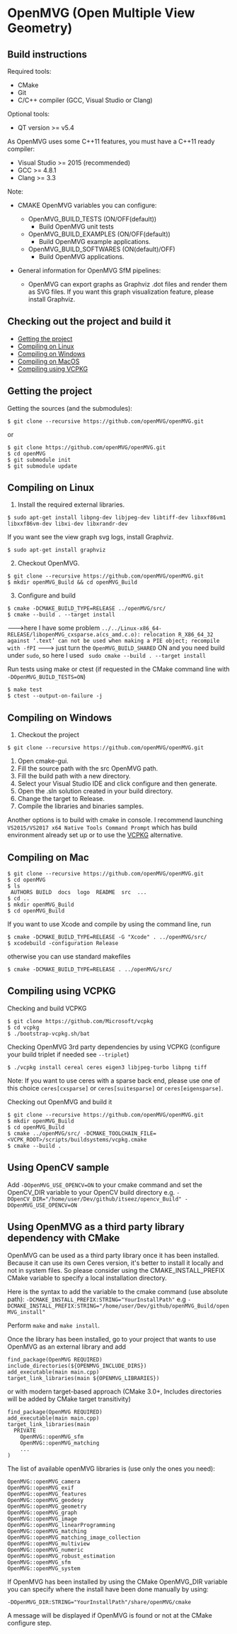 OpenMVG (Open Multiple View Geometry)
=====================================

Build instructions
------------------

Required tools:

- CMake
- Git
- C/C++ compiler (GCC, Visual Studio or Clang)

Optional tools:

- QT version >= v5.4

As OpenMVG uses some C++11 features, you must have a C++11 ready compiler:

- Visual Studio >= 2015 (recommended)
- GCC >= 4.8.1
- Clang >= 3.3

Note:

- CMAKE OpenMVG variables you can configure:

  - OpenMVG_BUILD_TESTS (ON/OFF(default))
      - Build OpenMVG unit tests
  - OpenMVG_BUILD_EXAMPLES (ON/OFF(default))
      - Build OpenMVG example applications.
  - OpenMVG_BUILD_SOFTWARES (ON(default)/OFF)
      - Build OpenMVG applications.

- General information for OpenMVG SfM pipelines:

  - OpenMVG can export graphs as Graphviz .dot files and render them as SVG files. If you want this graph visualization feature, please install Graphviz.

Checking out the project and build it
--------------------------------------

- [Getting the project](#checkout)
- [Compiling on Linux](#linux)
- [Compiling on Windows](#windows)
- [Compiling on MacOS](#macos)
- [Compiling using VCPKG](#vcpkg)

Getting the project
--------------------
<a name="checkout"></a>

Getting the sources (and the submodules):
```shell
$ git clone --recursive https://github.com/openMVG/openMVG.git
```
or
```shell
$ git clone https://github.com/openMVG/openMVG.git
$ cd openMVG
$ git submodule init
$ git submodule update
```

Compiling on Linux
-------------------
<a name="linux"></a>

1. Install the required external libraries.
```shell
$ sudo apt-get install libpng-dev libjpeg-dev libtiff-dev libxxf86vm1 libxxf86vm-dev libxi-dev libxrandr-dev
```
If you want see the view graph svg logs, install Graphviz.
```shell
$ sudo apt-get install graphviz
```

2. Checkout OpenMVG.
```shell
$ git clone --recursive https://github.com/openMVG/openMVG.git
$ mkdir openMVG_Build && cd openMVG_Build
```

3. Configure and build
```shell
$ cmake -DCMAKE_BUILD_TYPE=RELEASE ../openMVG/src/
$ cmake --build . --target install
```
--->here I have some problem `../../Linux-x86_64-RELEASE/libopenMVG_cxsparse.a(cs_amd.c.o): relocation R_X86_64_32 against ‘.text’ can not be used when making a PIE object; recompile with -fPI`
---> just turn the `OpenMVG_BUILD_SHARED` ON
and you need build under `sudo`, so here I used ` sudo cmake --build . --target install`

Run tests using make or ctest (if requested in the CMake command line with `-DOpenMVG_BUILD_TESTS=ON`)
```shell
$ make test
$ ctest --output-on-failure -j
```

Compiling on Windows
---------------------
<a name="windows"></a>

1. Checkout the project
```shell
$ git clone --recursive https://github.com/openMVG/openMVG.git
```

1. Open cmake-gui.
2. Fill the source path with the src OpenMVG path.
3. Fill the build path with a new directory.
4. Select your Visual Studio IDE and click configure and then generate.
5. Open the .sln solution created in your build directory.
6. Change the target to Release.
7. Compile the libraries and binaries samples.

Another options is to build with cmake in console. I recommend launching `VS2015/VS2017 x64 Native Tools Command Prompt` which has build environment already set up or to use the [VCPKG](#vcpkg) alternative.

Compiling on Mac
-------------------
<a name="macos"></a>

```shell
$ git clone --recursive https://github.com/openMVG/openMVG.git
$ cd openMVG
$ ls
 AUTHORS BUILD  docs  logo  README  src  ...
$ cd ..
$ mkdir openMVG_Build
$ cd openMVG_Build
```

If you want to use Xcode and compile by using the command line, run
```
$ cmake -DCMAKE_BUILD_TYPE=RELEASE -G "Xcode" . ../openMVG/src/
$ xcodebuild -configuration Release
```
otherwise you can use standard makefiles
```shell
$ cmake -DCMAKE_BUILD_TYPE=RELEASE . ../openMVG/src/
```

Compiling using VCPKG
-----------------------
<a name="vcpkg"></a>

Checking and build VCPKG
```shell
$ git clone https://github.com/Microsoft/vcpkg
$ cd vcpkg
$ ./bootstrap-vcpkg.sh/bat
```

Checking OpenMVG 3rd party dependencies by using VCPKG (configure your build triplet if needed see `--triplet`)
```shell
$ ./vcpkg install cereal ceres eigen3 libjpeg-turbo libpng tiff 
```
Note: If you want to use ceres with a sparse back end, please use one of this choice `ceres[cxsparse]` or `ceres[suitesparse]` or `ceres[eigensparse]`.

Checking out OpenMVG and build it
```shell
$ git clone --recursive https://github.com/openMVG/openMVG.git
$ mkdir openMVG_Build
$ cd openMVG_Build
$ cmake ../openMVG/src/ -DCMAKE_TOOLCHAIN_FILE=<VCPK_ROOT>/scripts/buildsystems/vcpkg.cmake
$ cmake --build .
```

Using OpenCV sample
--------------------

Add `-DOpenMVG_USE_OPENCV=ON` to your cmake command and set the OpenCV_DIR variable to your OpenCV build directory
e.g. `-DOpenCV_DIR="/home/user/Dev/github/itseez/opencv_Build" -DOpenMVG_USE_OPENCV=ON`

Using OpenMVG as a third party library dependency with CMake
-------------------------------------------------------------

OpenMVG can be used as a third party library once it has been installed.
Because it can use its own Ceres version, it's better to install it locally and not in system files.
So please consider using the CMAKE_INSTALL_PREFIX CMake variable to specify a local installation directory.

Here is the syntax to add the variable to the cmake command (use absolute path):
`-DCMAKE_INSTALL_PREFIX:STRING="YourInstallPath"`
e.g `-DCMAKE_INSTALL_PREFIX:STRING="/home/user/Dev/github/openMVG_Build/openMVG_install"`

Perform `make` and `make install`.

Once the library has been installed, go to your project that wants to use OpenMVG as an external library and add

```
find_package(OpenMVG REQUIRED)
include_directories(${OPENMVG_INCLUDE_DIRS})
add_executable(main main.cpp)
target_link_libraries(main ${OPENMVG_LIBRARIES})
```

or with modern target-based approach (CMake 3.0+, Includes directories will be added by CMake target transitivity)

```
find_package(OpenMVG REQUIRED)
add_executable(main main.cpp)
target_link_libraries(main
  PRIVATE
    OpenMVG::openMVG_sfm
    OpenMVG::openMVG_matching
    ...
)
```

The list of available openMVG libraries is (use only the ones you need):
```
OpenMVG::openMVG_camera
OpenMVG::openMVG_exif
OpenMVG::openMVG_features
OpenMVG::openMVG_geodesy
OpenMVG::openMVG_geometry
OpenMVG::openMVG_graph
OpenMVG::openMVG_image
OpenMVG::openMVG_linearProgramming
OpenMVG::openMVG_matching
OpenMVG::openMVG_matching_image_collection
OpenMVG::openMVG_multiview
OpenMVG::openMVG_numeric
OpenMVG::openMVG_robust_estimation
OpenMVG::openMVG_sfm
OpenMVG::openMVG_system
```

If OpenMVG has been installed by using the CMake OpenMVG_DIR variable you can specify where the install have been done manually by using:

  `-DOpenMVG_DIR:STRING="YourInstallPath"/share/openMVG/cmake`

A message will be displayed if OpenMVG is found or not at the CMake configure step.
